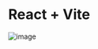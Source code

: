 # React + Vite
![image](https://github.com/user-attachments/assets/d610c3bd-f5c3-4aa0-9490-cd4a2f489dcd)




